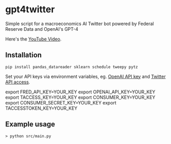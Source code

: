 # gpt4twitter
Simple script for a macroeconomics AI Twitter bot powered by Federal Reserve Data and OpenAI's GPT-4

Here's the [YouTube Video]().

## Installation

```
pip install pandas_datareader sklearn schedule tweepy pytz
```

Set your API keys via environment variables, eg. [OpenAI API key](https://platform.openai.com/account/api-keys) and [Twitter API access](https://developer.twitter.com/en/docs/twitter-api/getting-started/about-twitter-api). 

export FRED_API_KEY=YOUR_KEY
export OPENAI_API_KEY=YOUR_KEY
export TACCESS_KEY=YOUR_KEY
export CONSUMER_KEY=YOUR_KEY
export CONSUMER_SECRET_KEY=YOUR_KEY
export TACCESSTOKEN_KEY=YOUR_KEY

## Example usage
```
> python src/main.py
```
